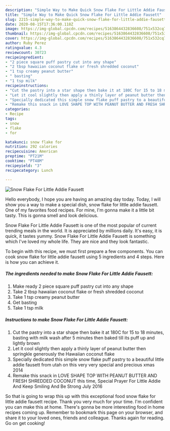```yaml
---
description: "Simple Way to Make Quick Snow Flake For Little Addie Fausett"
title: "Simple Way to Make Quick Snow Flake For Little Addie Fausett"
slug: 2215-simple-way-to-make-quick-snow-flake-for-little-addie-fausett
date: 2020-08-15T17:36:00.118Z
image: https://img-global.cpcdn.com/recipes/5163864432836608/751x532cq70/snow-flake-for-little-addie-fausett-recipe-main-photo.jpg
thumbnail: https://img-global.cpcdn.com/recipes/5163864432836608/751x532cq70/snow-flake-for-little-addie-fausett-recipe-main-photo.jpg
cover: https://img-global.cpcdn.com/recipes/5163864432836608/751x532cq70/snow-flake-for-little-addie-fausett-recipe-main-photo.jpg
author: Ruby Perez
ratingvalue: 4.3
reviewcount: 30723
recipeingredient:
- "2 piece square puff pastry cut into any shape"
- "2 tbsp hawaiian coconut flake or fresh shredded coconut"
- "1 tsp creamy peanut butter"
- " basting"
- "1 tsp milk"
recipeinstructions:
- "Cut the pastry into a star shape then bake it at 180C for 15 to 18 minutes, basting with milk wash after 5 minutes then baked till its puff up and lightly brown"
- "Let it cool slightly then apply a thinly layer of peanut butter then springkle generously the Hawaiian coconut flake"
- "Specially dedicated this simple snow flake puff pastry to a beautiful little addie fausett from utah on this very very special and precious xmas 2014"
- "Remake this snack in LOVE SHAPE TOP WITH PEANUT BUTTER AND FRESH SHREDDED COCONUT this time, Special Prayer For Little Addie And Keep Smiling And Be Strong July 2016"
categories:
- Recipe
tags:
- snow
- flake
- for

katakunci: snow flake for 
nutrition: 292 calories
recipecuisine: American
preptime: "PT21M"
cooktime: "PT48M"
recipeyield: "3"
recipecategory: Lunch

---
```



![Snow Flake For Little Addie Fausett](https://img-global.cpcdn.com/recipes/5163864432836608/751x532cq70/snow-flake-for-little-addie-fausett-recipe-main-photo.jpg)

Hello everybody, I hope you are having an amazing day today. Today, I will show you a way to make a special dish, snow flake for little addie fausett. One of my favorites food recipes. For mine, I'm gonna make it a little bit tasty. This is gonna smell and look delicious.



Snow Flake For Little Addie Fausett is one of the most popular of current trending meals in the world. It is appreciated by millions daily. It's easy, it is quick, it tastes yummy. Snow Flake For Little Addie Fausett is something which I've loved my whole life. They are nice and they look fantastic.


To begin with this recipe, we must first prepare a few components. You can cook snow flake for little addie fausett using 5 ingredients and 4 steps. Here is how you can achieve it.

<!--inarticleads1-->

##### The ingredients needed to make Snow Flake For Little Addie Fausett:

1. Make ready 2 piece square puff pastry cut into any shape
1. Take 2 tbsp hawaiian coconut flake or fresh shredded coconut
1. Take 1 tsp creamy peanut butter
1. Get  basting
1. Take 1 tsp milk




<!--inarticleads2-->

##### Instructions to make Snow Flake For Little Addie Fausett:

1. Cut the pastry into a star shape then bake it at 180C for 15 to 18 minutes, basting with milk wash after 5 minutes then baked till its puff up and lightly brown
1. Let it cool slightly then apply a thinly layer of peanut butter then springkle generously the Hawaiian coconut flake
1. Specially dedicated this simple snow flake puff pastry to a beautiful little addie fausett from utah on this very very special and precious xmas 2014
1. Remake this snack in LOVE SHAPE TOP WITH PEANUT BUTTER AND FRESH SHREDDED COCONUT this time, Special Prayer For Little Addie And Keep Smiling And Be Strong July 2016




So that is going to wrap this up with this exceptional food snow flake for little addie fausett recipe. Thank you very much for your time. I'm confident you can make this at home. There's gonna be more interesting food in home recipes coming up. Remember to bookmark this page on your browser, and share it to your loved ones, friends and colleague. Thanks again for reading. Go on get cooking!
